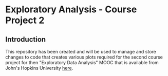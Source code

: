 # Exploratory Analysis - Course Project 2
## Introduction

This repository has been created and will be used to manage and store changes
to code that creates various plots required for the second course project for
then "Exploratory Data Analysis" MOOC that is available from John's Hopkins University
[here](https://class.coursera.org/exdata-004).



